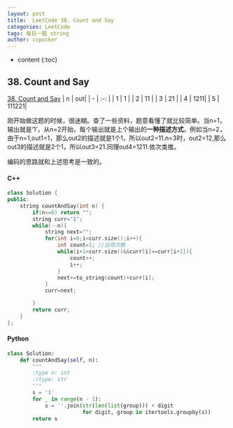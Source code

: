 ```yaml
---
layout: post
title:  LeetCode 38. Count and Say
categories: LeetCode
tags: 每日一题 string
author: ccpocker
---
```


* content
{:toc}

## 38. Count and Say
[38. Count and Say](https://leetcode.com/problems/count-and-say/)
| n | out|
| - | :-: |
| 1 | 1 |
| 2 | 11 |
| 3 | 21 |
| 4 | 1211|
| 5 | 111221|

刚开始做这题的时候，很迷糊。查了一些资料，题意看懂了就比较简单。当n=1，输出就是‘1’，从n=2开始，每个输出就是上个输出的**一种描述方式**。例如当n=2，由于n=1,out1=1，那么out2的描述就是1个1，所以out2=11.n=3时，out2=12,那么out3的描述就是2个1，所以out3=21.同理out4=1211.依次类推。

编码的思路就和上述思考是一致的。
#### C++
```C++
class Solution {
public:
    string countAndSay(int n) {
        if(n<=0) return "";
        string curr="1";
        while(--n){
            string next="";
            for(int i=0;i<curr.size();i++){
                int count=1; //出现次数
                while(i+1<curr.size()&&curr[i]==curr[i+1]){
                    count++;
                    i++;
                }
                next+=to_string(count)+curr[i];
            }
            curr=next;

        }
        return curr;
    }
};
```
#### Python


```Python
class Solution:
    def countAndSay(self, n):
        """
        :type n: int
        :rtype: str
        """
        s = '1'
        for _ in range(n - 1):
            s = ''.join(str(len(list(group))) + digit
                        for digit, group in itertools.groupby(s))
        return s
```

